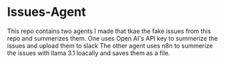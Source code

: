 # Issues-Agent

This repo contains two agents I made that tkae the fake issues from this repo and summerizes them.
One uses Open AI's API key to summerize the issues and upload them to slack
The other agent uses n8n to summerize the issues with llama 3.1 loacally and saves them as a file.


